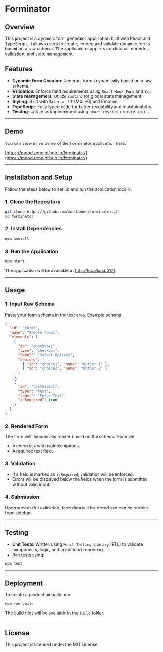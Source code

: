 # Forminator

## Overview

This project is a dynamic form generator application built with React and TypeScript. It allows users to create, render, and validate dynamic forms based on a raw schema. The application supports conditional rendering, validation, and state management.

## Features

- **Dynamic Form Creation**: Generate forms dynamically based on a raw schema.
- **Validation**: Enforce field requirements using `React Hook Form` and `Yup`.
- **State Management**: Utilize `Zustand` for global state management.
- **Styling**: Built with `Material-UI` (MUI v6) and Emotion.
- **TypeScript**: Fully typed code for better readability and maintainability.
- **Testing**: Unit tests implemented using `React Testing Library (RTL)`.

---

## Demo

You can view a live demo of the Forminator application here:

[https://moodizone.github.io/forminator/](https://moodizone.github.io/forminator/)

---

## Installation and Setup

Follow the steps below to set up and run the application locally:

### 1. Clone the Repository

```bash
git clone https://github.com/moodizone/forminator.git
cd forminator
```

### 2. Install Dependencies

```bash
npm install
```

### 3. Run the Application

```bash
npm start
```

The application will be available at [http://localhost:5173](http://localhost:5173).

---

## Usage

### 1. Input Raw Schema

Paste your form schema in the text area. Example schema:

```json
{
  "id": "form1",
  "name": "Sample Form1",
  "elements": [
    {
      "id": "checkbox1",
      "type": "checkbox",
      "label": "Select Options",
      "choices": [
        { "id": "choice1", "name": "Option 1" },
        { "id": "choice2", "name": "Option 2" }
      ]
    },
    {
      "id": "textField1",
      "type": "text",
      "label": "Enter Text",
      "isRequired": true
    }
  ]
}
```

### 2. Rendered Form

The form will dynamically render based on the schema. Example:

- A checkbox with multiple options.
- A required text field.

### 3. Validation

- If a field is marked as `isRequired`, validation will be enforced.
- Errors will be displayed below the fields when the form is submitted without valid input.

### 4. Submission

Upon successful validation, form data will be stored and can be retrieve from sidebar.

---

## Testing

- **Unit Tests**: Written using `React Testing Library` (RTL) to validate components, logic, and conditional rendering.
- Run tests using:

```bash
npm test
```

---

## Deployment

To create a production build, run:

```bash
npm run build
```

The build files will be available in the `build` folder.

---

## License

This project is licensed under the MIT License.
